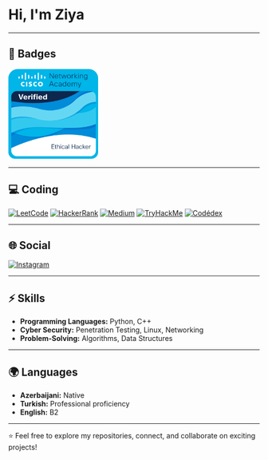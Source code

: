 # Hi, I'm Ziya

---

## 🏅 Badges

<!-- Cisco Networking Academy Ethical Hacker Badge -->
<img src="images/cisco-ethical-hacker-badge.png" alt="Cisco Networking Academy - Ethical Hacker Verified Badge" width="180" />

---

## 💻 Coding

[![LeetCode](https://img.shields.io/badge/LeetCode-FFA116?style=for-the-badge&logo=leetcode&logoColor=white)](https://leetcode.com/ziyashalbuzovcc)
[![HackerRank](https://img.shields.io/badge/HackerRank-2EC866?style=for-the-badge&logo=HackerRank&logoColor=white)](https://www.hackerrank.com/ziyashalbuzovcc)
[![Medium](https://img.shields.io/badge/Medium-000000?style=for-the-badge&logo=medium&logoColor=white)](https://medium.com/@ziyashalbuzovcc)
[![TryHackMe](https://img.shields.io/badge/TryHackMe-212C42?style=for-the-badge&logo=tryhackme&logoColor=white)](https://tryhackme.com/p/zante)
[![Codédex](https://img.shields.io/badge/Codédex-1E90FF?style=for-the-badge&logo=codeforces&logoColor=white)](https://www.codedex.io/@ziyashalbuzovcc)

---

## 🌐 Social

[![Instagram](https://img.shields.io/badge/Instagram-E4405F?style=for-the-badge&logo=instagram&logoColor=white)](https://www.instagram.com/shalbuzov407/)

---

## ⚡ Skills

- **Programming Languages:** Python, C++
- **Cyber Security:** Penetration Testing, Linux, Networking
- **Problem-Solving:** Algorithms, Data Structures  

---

## 🌍 Languages

- **Azerbaijani:** Native  
- **Turkish:** Professional proficiency  
- **English:** B2  

---

⭐️ Feel free to explore my repositories, connect, and collaborate on exciting projects!
